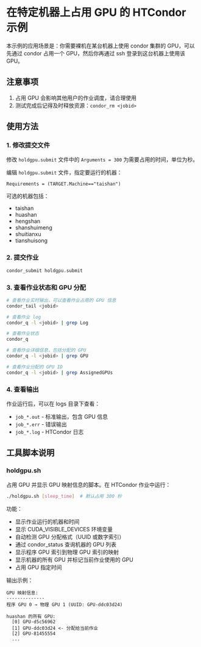 # 在特定机器上占用 GPU 的 HTCondor 示例

本示例的应用场景是：你需要裸机在某台机器上使用 condor 集群的 GPU，可以先通过 condor 占用一个 GPU，然后你再通过 ssh 登录到这台机器上使用该 GPU。

## 注意事项

1. 占用 GPU 会影响其他用户的作业调度，请合理使用
2. 测试完成后记得及时释放资源：`condor_rm <jobid>`

## 使用方法

### 1. 修改提交文件

修改 `holdgpu.submit` 文件中的 `Arguments = 300` 为需要占用的时间，单位为秒。

编辑 `holdgpu.submit` 文件，指定要运行的机器：

```
Requirements = (TARGET.Machine=="taishan")
```

可选的机器包括：

- taishan
- huashan  
- hengshan
- shanshuimeng
- shuitianxu
- tianshuisong

### 2. 提交作业

```bash
condor_submit holdgpu.submit
```

### 3. 查看作业状态和 GPU 分配

```bash
# 查看作业实时输出，可以查看作业占用的 GPU 信息
condor_tail <jobid>

# 查看作业 log
condor_q -l <jobid> | grep Log
```

```bash
# 查看作业状态
condor_q

# 查看作业详细信息，包括分配的 GPU
condor_q -l <jobid> | grep GPU

# 查看作业分配的 GPU ID
condor_q -l <jobid> | grep AssignedGPUs
```

### 4. 查看输出

作业运行后，可以在 logs 目录下查看：

- `job_*.out` - 标准输出，包含 GPU 信息
- `job_*.err` - 错误输出
- `job_*.log` - HTCondor 日志

## 工具脚本说明

### holdgpu.sh

占用 GPU 并显示 GPU 映射信息的脚本。在 HTCondor 作业中运行：

```bash
./holdgpu.sh [sleep_time]  # 默认占用 300 秒
```

功能：

- 显示作业运行的机器和时间
- 显示 CUDA_VISIBLE_DEVICES 环境变量
- 自动检测 GPU 分配格式（UUID 或数字索引）
- 通过 condor_status 查询机器的 GPU 列表
- 显示程序 GPU 索引到物理 GPU 索引的映射
- 显示机器的所有 GPU 并标记当前作业使用的 GPU
- 占用 GPU 指定时间

输出示例：

```
GPU 映射信息:
--------------
程序 GPU 0 → 物理 GPU 1 (UUID: GPU-ddc03d24)

huashan 的所有 GPU:
  [0] GPU-d5c56962
  [1] GPU-ddc03d24 <- 分配给当前作业
  [2] GPU-81455554
  ...
```


